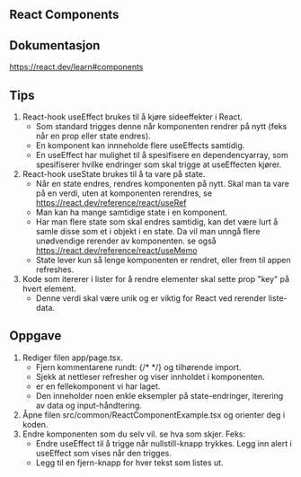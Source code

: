 ## React Components

## Dokumentasjon
https://react.dev/learn#components

## Tips
1. React-hook useEffect brukes til å kjøre sideeffekter i React. 
   - Som standard trigges denne når komponenten rendrer på nytt (feks når en prop eller state endres).
   - En komponent kan innneholde flere useEffects samtidig.
   - En useEffect har mulighet til å spesifisere en dependencyarray, som spesifiserer hvilke endringer som skal trigge at 
     useEffecten kjører. 
2. React-hook useState brukes til å ta vare på state. 
   - Når en state endres, rendres komponenten på nytt. 
     Skal man ta vare på en verdi, uten at komponenten rerendres, se https://react.dev/reference/react/useRef 
   - Man kan ha mange samtidige state i en komponent.
   - Har man flere state som skal endres samtidig, kan det være lurt å samle disse som et i objekt i en state. 
     Da vil man unngå flere unødvendige rerender av komponenten. se også https://react.dev/reference/react/useMemo
   - State lever kun så lenge komponenten er rendret, eller frem til appen refreshes.
3. Kode som itererer i lister for å rendre elementer skal sette prop "key" på hvert element. 
   - Denne verdi skal være unik og er viktig for React ved rerender liste-data.   

## Oppgave
1. Rediger filen app/page.tsx. 
   - Fjern kommentarene rundt:  {/* <ReactComponentExample/> */} og tilhørende import.
   - Sjekk at nettleser refresher og viser innholdet i komponenten. 
   - <ReactComponentExample/> er en fellekomponent vi har laget. 
   - Den inneholder noen enkle eksempler på state-endringer, iterering av data og input-håndtering.
2. Åpne filen src/common/ReactComponentExample.tsx og orienter deg i koden. 
3. Endre komponenten som du selv vil. se hva som skjer. Feks: 
   - Endre useEffect til å trigge når nullstill-knapp trykkes. Legg inn alert i useEffect som vises når den trigges. 
   - Legg til en fjern-knapp for hver tekst som listes ut. 

